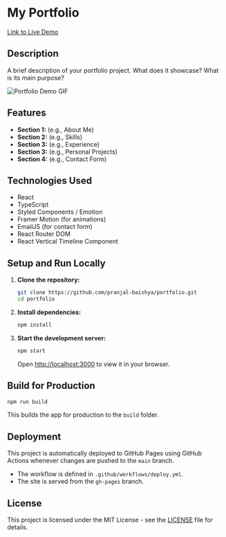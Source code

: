 # My Portfolio

[Link to Live Demo](https://pranjal-baishya.github.io/portfolio/)

## Description

A brief description of your portfolio project. What does it showcase? What is its main purpose?

![Portfolio Demo GIF](./public/assets/portfolio_demo.gif)

## Features

*   **Section 1:** (e.g., About Me)
*   **Section 2:** (e.g., Skills)
*   **Section 3:** (e.g., Experience)
*   **Section 3:** (e.g., Personal Projects)
*   **Section 4:** (e.g., Contact Form)

## Technologies Used

*   React
*   TypeScript
*   Styled Components / Emotion
*   Framer Motion (for animations)
*   EmailJS (for contact form)
*   React Router DOM
*   React Vertical Timeline Component

## Setup and Run Locally

1.  **Clone the repository:**
    ```bash
    git clone https://github.com/pranjal-baishya/portfolio.git
    cd portfolio
    ```
2.  **Install dependencies:**
    ```bash
    npm install
    ```
3.  **Start the development server:**
    ```bash
    npm start
    ```
    Open [http://localhost:3000](http://localhost:3000) to view it in your browser.

## Build for Production

```bash
npm run build
```
This builds the app for production to the `build` folder.

## Deployment

This project is automatically deployed to GitHub Pages using GitHub Actions whenever changes are pushed to the `main` branch.

*   The workflow is defined in `.github/workflows/deploy.yml`.
*   The site is served from the `gh-pages` branch.

## License

This project is licensed under the MIT License - see the [LICENSE](LICENSE) file for details.
